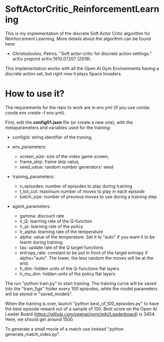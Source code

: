 # SoftActorCritic_ReinforcementLearning

This is my implementation of the discrete Soft Actor Critic algorithm for Reinforcement Learning. More details about the algorithm can be found here:

- Christodoulou, Petros. "Soft actor-critic for discrete action settings." arXiv preprint arXiv:1910.07207 (2019).

This implementation works with all the Open AI Gym Environments having a discrete action set, but right now it plays Space Invaders.

# How to use it?

The requirements for the repo to work are in env.yml (if you use conda: conda env create -f env.yml).

First, edit the __config01.json__ file (or create a new one), with the metaparameters and variables used for the training:

- configId: string identifier of the traning, 
- env_parameters:
    - screen_size: size of the video game screen,
    - frame_skip: frame skip value, 
    - seed_value: random number generators' seed 
- training_parameters:
    - n_episodes: number of episodes to play during training
    - t_tot_cut: maximum number of moves to play in each episode
    - batch_size: number of previous moves to use during a training step

- agent_parameters:
    - gamma: discount rate
    - lr_Q: learning rate of the Q-function
    - lr_pi: learning rate of the policy
    - lr_alpha: learning rate of the temperature
    - alpha: value of the temperature. Set it to "auto" if you want it to be learnt during training
    - tau: update rate of the Q target functions
    - entropy_rate: constant to be put in front of the target entropy if alpha="auto". The lower, the less random the moves will be at the end.
    - h_dim: hidden units of the Q-functions flat layers
    - h_mu_dim: hidden units of the policy flat layers


The run "python train.py" to start training. The training curve will be saved into the "train_figs" folder every 100 episodes, while the model parameters will be stored in "saved_models". <br>

When the training is over, launch "python best_of_100_episodes.py" to have the best episode reward out of a sample of 100. Best score on the Open AI Leader Board (https://github.com/openai/gym/wiki/Leaderboard) is 3454. Here, we should get around 1500. <br>

To generate a small movie of a match use instead "python generate_match_video.py".
